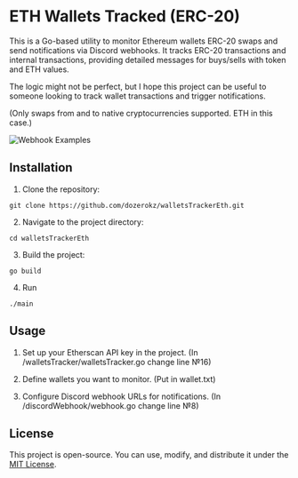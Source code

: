 # ETH Wallets Tracked (ERC-20)

This is a Go-based utility to monitor Ethereum wallets ERC-20 swaps and send notifications via Discord webhooks. It tracks ERC-20 transactions and internal transactions, providing detailed messages for buys/sells with token and ETH values.

The logic might not be perfect, but I hope this project can be useful to someone looking to track wallet transactions and trigger notifications.

(Only swaps from and to native cryptocurrencies supported. ETH in this case.)

![Webhook Examples](https://i.imgur.com/Qc9vVhY.png)


## Installation

1. Clone the repository:

``git clone https://github.com/dozerokz/walletsTrackerEth.git``

2. Navigate to the project directory:

``cd walletsTrackerEth``

3. Build the project:

``go build``

4. Run

``./main``

## Usage

1. Set up your Etherscan API key in the project. (In /walletsTracker/walletsTracker.go change line №16)

2. Define wallets you want to monitor. (Put in wallet.txt)

3. Configure Discord webhook URLs for notifications. (In /discordWebhook/webhook.go change line №8)

## License
This project is open-source. You can use, modify, and distribute it under the [MIT License](LICENSE).
